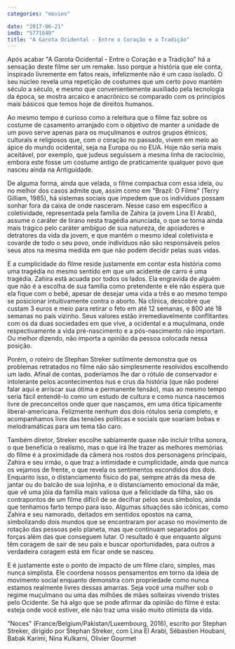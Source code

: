 ```yaml
---
categories: "movies"

date: "2017-06-21"
imdb: "5771640"
title: "A Garota Ocidental - Entre o Coração e a Tradição"
---
```

Após acabar "A Garota Ocidental - Entre o Coração e a Tradição" há a sensação deste filme ser um remake. Isso porque a história que ele conta, inspirado livremente em fatos reais, infelizmente não é um caso isolado. O seu núcleo revela uma repetição de costumes que um certo povo mantém século a século, e mesmo que convenientemente auxiliado pela tecnologia da época, se mostra arcaico e anacrônico se comparado com os princípios mais básicos que temos hoje de direitos humanos.

Ao mesmo tempo é curioso como a releitura que o filme faz sobre os costume de casamento arranjado com o objetivo de manter a unidade de um povo serve apenas para os muçulmanos e outros grupos étnicos, culturais e religiosos que, com o coração no passado, vivem em meio ao ápice do mundo ocidental, seja na Europa ou no EUA. Hoje não seria mais aceitável, por exemplo, que judeus seguissem a mesma linha de raciocínio, embora este fosse um costume antigo de praticamente qualquer povo que nasceu ainda na Antiguidade.

De alguma forma, ainda que velada, o filme compactua com essa ideia, ou no melhor dos casos admite que, assim como em "Brazil: O Filme" (Terry Gilliam, 1985), há sistemas sociais que impedem que os indivíduos possam sonhar fora da caixa de onde nasceram. Nesse caso em específico a coletividade, representada pela família de Zahira (a jovem Lina El Arabi), assume o caráter de tirano nesta tragédia anunciada, o que se torna ainda mais trágico pelo caráter ambíguo de sua natureza, de apoiadores e detratores da vida da jovem, e que mantém o mesmo ideal coletivista e covarde de todo o seu povo, onde indivíduos não são responsáveis pelos seus atos na mesma medida em que não podem decidir pelas suas vidas.

E a cumplicidade do filme reside justamente em contar esta história como uma tragédia no mesmo sentido em que um acidente de carro é uma tragédia. Zahira está acuada por todos os lados. Ela engravida de alguém que não é a escolha de sua família como pretendente e ele não espera que ela fique com o bebê, apesar de desejar uma vida a três e ao mesmo tempo se posicionar intuitivamente contra o aborto. Na clínica, descobre que custam 3 euros e meio para retirar o feto em até 12 semanas, e 800 até 18 semanas no país vizinho. Seus valores estão irremediavelmente conflitantes com os da duas sociedades em que vive, a ocidental e a muçulmana, onde respectivamente a vida pré-nascimento e a pós-nascimento não importam. Ou melhor dizendo, não importa a opinião da pessoa colocada nessa posição.

Porém, o roteiro de Stephan Streker sutilmente demonstra que os problemas retratados no filme não são simplesmente resolvidos escolhendo um lado. Afinal de contas, poderíamos lhe dar o rótulo de conservador e intolerante pelos acontecimentos nus e crus da história (que não poderei falar aqui e arriscar sua ótima e permanente tensão), mas ao mesmo tempo seria fácil entendê-lo como um estudo de cultura e como nunca nascemos livre de preconceitos onde quer que nasçamos, em uma ótica tipicamente liberal-americana. Felizmente nenhum dos dois rótulos seria completo, e acompanhamos livre das tensões políticas e sociais que soariam bobas e melodramáticas para um tema tão caro.

Também diretor, Streker escolhe sabiamente quase não incluir trilha sonora, o que beneficia o realismo, mas o que irá lhe trazer as melhores memórias do filme é a proximidade da câmera nos rostos dos personagens principais, Zahira e seu irmão, o que traz a intimidade e cumplicidade, ainda que nunca os vejamos de frente, o que revela os sentimentos escondidos dos dois. Enquanto isso, o distanciamento físico do pai, sempre atrás da mesa de jantar ou do balcão de sua lojinha, e o distanciamento emocional da mãe, que vê uma jóia da família mais valiosa que a felicidade da filha, são os contrapontos de um filme difícil de se decifrar pelos seus símbolos, ainda que tenhamos farto tempo para isso. Algumas situações são icônicas, como Zahira e seu namorado, deitados em sentidos opostos na cama, simbolizando dois mundos que se encontraram por acaso no movimento de rotação das pessoas pelo planeta, mas que continuam separados por forças além das que conseguem lutar. O resultado é que enquanto alguns têm coragem de sair de seu país e buscar oportunidades, para outros a verdadeira coragem está em ficar onde se nasceu.

E é justamente este o ponto de impacto de um filme claro, simples, mas nunca simplista. Ele coordena nossos pensamentos em torno da ideia de movimento social enquanto demonstra com propriedade como nunca estamos realmente livres dessas amarras. Seja você uma mulher sob o regime muçulmano ou uma das milhões de mães solteiras vivendo tristes pelo Ocidente. Se há algo que se pode afirmar da opinião do filme é esta: esteja onde você estiver, ele não traz  uma visão muito otimista da vida.

"Noces" (France/Belgium/Pakistan/Luxembourg, 2016), escrito por Stephan Streker, dirigido por Stephan Streker, com Lina El Arabi, Sébastien Houbani, Babak Karimi, Nina Kulkarni, Olivier Gourmet


